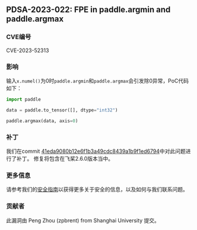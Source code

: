 ## PDSA-2023-022: FPE in paddle.argmin and paddle.argmax

### CVE编号

CVE-2023-52313

### 影响

输入`x.numel()`为0时`paddle.argmin`和`paddle.argmax`会引发除0异常，PoC代码如下：

```python
import paddle

data = paddle.to_tensor([], dtype="int32")

paddle.argmax(data, axis=0)
```

### 补丁

我们在commit [41eda9080b12e6f1b3a49cdc8439a1b9f1ed6794](https://github.com/PaddlePaddle/Paddle/pull/59976/commits/41eda9080b12e6f1b3a49cdc8439a1b9f1ed6794)中对此问题进行了补丁。
修复将包含在飞桨2.6.0版本当中。

### 更多信息

请参考我们的[安全指南](../../SECURITY_cn.md)以获得更多关于安全的信息，以及如何与我们联系问题。

### 贡献者

此漏洞由 Peng Zhou (zpbrent) from Shanghai University 提交。
